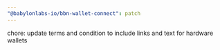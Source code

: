 ```yaml
---
"@babylonlabs-io/bbn-wallet-connect": patch
---
```


chore: update terms and condition to include links and text for hardware wallets
